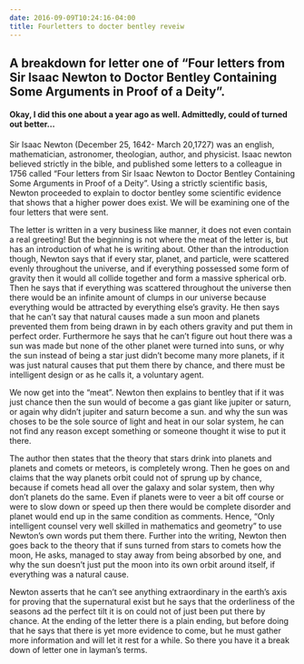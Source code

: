 ```yaml
---
date: 2016-09-09T10:24:16-04:00
title: Fourletters to docter bentley reveiw
---
```

## A breakdown for letter one of “Four letters from Sir Isaac Newton to Doctor Bentley Containing Some Arguments in Proof of a Deity”.
#### Okay, I did this one about a year ago as well. Admittedly, could of turned out better…

Sir Isaac Newton (December 25, 1642- March 20,1727) was an english, mathematician, astronomer, theologian, author, and physicist. Isaac newton believed strictly in the bible, and published some letters to a colleague in 1756 called “Four letters from Sir Isaac Newton to Doctor Bentley Containing Some Arguments in Proof of a Deity”. Using a strictly scientific basis, Newton proceeded to explain to doctor bentley some scientific evidence that shows that a higher power does exist. We will be examining one of the four letters that were sent.

The letter is written in a very business like manner, it does not even contain a real greeting! But the beginning is not where the meat of the letter is, but has an introduction of what he is writing about.
Other than the introduction though, Newton says that if every star, planet, and particle, were scattered evenly throughout the universe, and if everything possessed some form of gravity then it would all collide together and form a massive spherical orb. Then he says that if everything was scattered throughout the universe then there would be an infinite amount of clumps in our universe because everything would be attracted by everything else’s gravity.
He then says that he can’t say that natural causes made a sun moon and planets prevented them from being drawn in by each others gravity and put them in perfect order. Furthermore he says that he can’t figure out hout there was a sun was made but none of the other planet were turned into suns, or why the sun instead of being a star just didn’t become many more planets, if it was just natural causes that put them there by chance, and there must be intelligent design or as he calls it, a voluntary agent.

We now get into the “meat”. Newton then explains to bentley that if it was just chance then the sun would of become a gas giant like jupiter or saturn, or again why didn’t jupiter and saturn become a sun. and why the sun was choses to be the sole source of light and heat in our solar system, he can not find any reason except something or someone thought it wise to put it there.

The author then states that the theory that stars drink into planets and planets and comets or meteors, is completely wrong. Then he goes on and claims that the way planets orbit could not of sprung up by chance, because if comets head all over the galaxy and solar system, then why don’t planets do the same. Even if planets were to veer a bit off course or were to slow down or speed up then there would be complete disorder and planet would end up in the same condition as comments. Hence, “Only intelligent counsel very well skilled in mathematics and geometry” to use Newton’s own words put them there.
Further into the writing, Newton then goes back to the theory that if suns turned from stars to comets how the moon, He asks, managed to stay away from being absorbed by one, and why the sun doesn’t just put the moon into its own orbit around itself, if everything was a natural cause.

Newton asserts that he can’t see anything extraordinary in the earth’s axis for proving that the supernatural exist but he says that the orderliness of the seasons ad the perfect tilt it is on could not of just been put there by chance.
At the ending of the letter there is a plain ending, but before doing that he says that there is yet more evidence to come, but he must gather more information and will let it rest for a while.
So there you have it a break down of letter one in layman’s terms.



